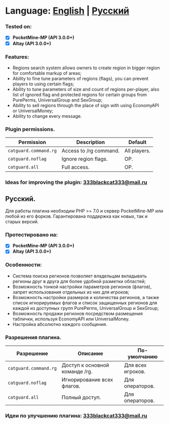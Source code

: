 # Language: [English](#ENG) | [Русский](#RUS)

<a name="ENG"></a>

### Tested on:

- [x] **PocketMine-MP (API 3.0.0+)**
- [x] **Altay (API 3.0.0+)**

### Features:

- Regions search system allows owners to create region in bigger region for comfortable markup of areas;
- Ability to fine tune parameters of regions (flags), you can prevent players to using certain flags;
- Ability to tune parameters of size and count of regions per-player, also list of ignored flag and protected regions for certain groups from PurePerms, UniversalGroup and SexGroup;
- Ability to sell regions through the place of sign with using EconomyAPI or UniversalMoney;
- Ability to change every message.

### Plugin permissions.

Permission | Description | Default
--- | --- | ---
`catguard.command.rg` | Access to /rg command. | All players.
`catguard.noflag` | Ignore region flags. | OP.
`catguard.all` | Full access. | OP.

### Ideas for improving the plugin: 333blackcat333@mail.ru

<a name="RUS"></a>

## Русский.

Для работы плагина необходим PHP >= 7.0 и сервер PocketMine-MP или любой из его форков. Гарантирована поддержка как новых, так и старых версий.

### Протестировано на:

- [x] **PocketMine-MP (API 3.0.0+)**
- [x] **Altay (API 3.0.0+)**

### Особенности:

- Система поиска регионов позволяет владельцам вкладывать регионы друг в друга для более удобной разметки областей;
- Возможность тонкой настройки параметров регионов (флагов), запрет использования отдельных из них для игроков;
- Возможность настройки размеров и количества регионов, а также список игнорируемых флагов и список защищенных регионов для каждой из доступных групп PurePerms, UniversalGroup и SexGroup;
- Возможность продажи регионов посредством размещения таблички, используя EconomyAPI или UniversalMoney.
- Настройка абсолютно каждого сообщения.

### Разрешения плагина.

Разрешение | Описание | По-умолчанию
--- | --- | ---
`catguard.command.rg` | Доступ к основной команде /rg. | Для всех игроков.
`catguard.noflag` | Игнорирование всех флагов. | Для операторов.
`catguard.all` | Полный доступ. | Для операторов.

### Идеи по улучшению плагина: 333blackcat333@mail.ru

